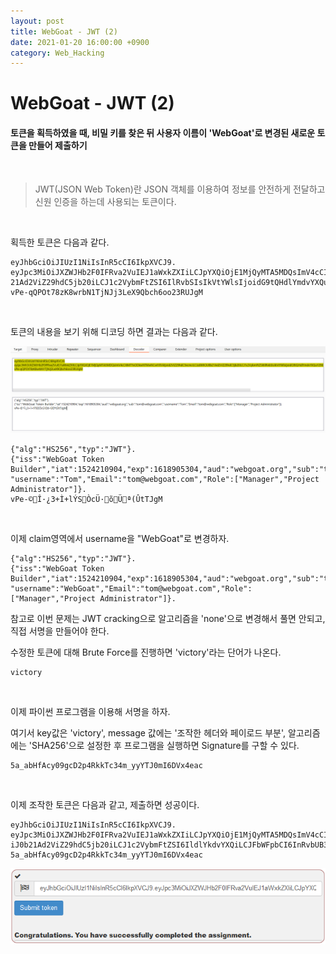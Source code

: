 ```yaml
---
layout: post
title: WebGoat - JWT (2)
date: 2021-01-20 16:00:00 +0900
category: Web_Hacking
---
```


# WebGoat - JWT (2)

#### 토큰을 획득하였을 때, 비밀 키를 찾은 뒤 사용자 이름이 'WebGoat'로 변경된 새로운 토큰을 만들어 제출하기

<br/>

> JWT(JSON Web Token)란 JSON 객체를 이용하여 정보를 안전하게 전달하고 신원 인증을 하는데 사용되는 토큰이다.

<br/>

획득한 토큰은 다음과 같다.

```shell
eyJhbGciOiJIUzI1NiIsInR5cCI6IkpXVCJ9.
eyJpc3MiOiJXZWJHb2F0IFRva2VuIEJ1aWxkZXIiLCJpYXQiOjE1MjQyMTA5MDQsImV4cCI6MTYxODkwNTMwNCwiYXVkIjoid2ViZ29hdC5vcmciLCJzdWIiOiJ0b
21Ad2ViZ29hdC5jb20iLCJ1c2VybmFtZSI6IlRvbSIsIkVtYWlsIjoidG9tQHdlYmdvYXQuY29tIiwiUm9sZSI6WyJNYW5hZ2VyIiwiUHJvamVjdCBBZG1pbmlzdHJhdG9yIl19.
vPe-qQPOt78zK8wrbN1TjNJj3LeX9Qbch6oo23RUJgM
```

<br/>

토큰의 내용을 보기 위해 디코딩 하면 결과는 다음과 같다.

![webgoat_jwt2_1](/public/img/webgoat_jwt2_1.PNG)

```shell
{"alg":"HS256","typ":"JWT"}.
{"iss":"WebGoat Token Builder","iat":1524210904,"exp":1618905304,"aud":"webgoat.org","sub":"tom@webgoat.com",
"username":"Tom","Email":"tom@webgoat.com","Role":["Manager","Project Administrator"]}.
vPe-©Î·¿3+Ì+lÝSÒcÜ·õÜª(ÛtTJgM
```

<br/>

이제 claim영역에서 username을 "WebGoat"로 변경하자.

```shell
{"alg":"HS256","typ":"JWT"}.
{"iss":"WebGoat Token Builder","iat":1524210904,"exp":1618905304,"aud":"webgoat.org","sub":"tom@webgoat.com",
"username":"WebGoat","Email":"tom@webgoat.com","Role":["Manager","Project Administrator"]}.
```

참고로 이번 문제는 JWT cracking으로 알고리즘을 'none'으로 변경해서 풀면 안되고, 직접 서명을 만들어야 한다. 

수정한 토큰에 대해 Brute Force를 진행하면 'victory'라는 단어가 나온다.

```shell
victory
```

<br/>

이제 파이썬 프로그램을 이용해 서명을 하자.

여기서 key값은 'victory', message 값에는 '조작한 헤더와 페이로드 부분', 알고리즘에는 'SHA256'으로 설정한 후 프로그램을 실행하면 Signature를 구할 수 있다.

```shell
5a_abHfAcy09gcD2p4RkkTc34m_yyYTJ0mI6DVx4eac
```

<br/>

이제 조작한 토큰은 다음과 같고, 제출하면 성공이다.

```shell
eyJhbGciOiJIUzI1NiIsInR5cCI6IkpXVCJ9.
eyJpc3MiOiJXZWJHb2F0IFRva2VuIEJ1aWxkZXIiLCJpYXQiOjE1MjQyMTA5MDQsImV4cCI6MTYxODkwNTMwNCwiYXVkIjoid2ViZ29hdC5vcmciLCJzdWIiO
iJ0b21Ad2ViZ29hdC5jb20iLCJ1c2VybmFtZSI6IldlYkdvYXQiLCJFbWFpbCI6InRvbUB3ZWJnb2F0LmNvbSIsIlJvbGUiOlsiTWFuYWdlciIsIlByb2plY3QgQWRtaW5pc3RyYXRvciJdfQ==.
5a_abHfAcy09gcD2p4RkkTc34m_yyYTJ0mI6DVx4eac
```

![webgoat_jwt2_2](/public/img/webgoat_jwt2_2.PNG)

